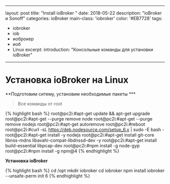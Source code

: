  ---
layout: post
title: "Install ioBroker "
date:   2018-05-22
description: "ioBroker и Sonoff"
categories: ioBroker
main-class: 'iobroker'
color: '#EB7728'
tags:
- iobroker
- iob
- иоброкер
- иоб
- Linux 
excerpt:
introduction: "Консольные команды для установки ioBroker"
---

# Установка ioBroker на Linux
**Подготовим ситему, установим необходимые пакеты ***
>Все команды от root 

{% highlight bash %}
root@pc2i:#apt-get update && apt-get upgrade
root@pc2i:#apt-get --purge remove node
root@pc2i:#apt-get --purge remove nodejs
root@pc2i:#apt-get autoremove
root@pc2i:#reboot
root@pc2i:#curl -sL https://deb.nodesource.com/setup_6.x | sudo -E bash -
root@pc2i:#apt-get install -y nodejs
root@pc2i:#apt-get install git-core libnss-mdns libavahi-compat-libdnssd-dev -y
root@pc2i:#apt-get install build-essential libpcap-dev
root@pc2i:#npm install -g node-gyp
root@pc2i:#npm install -g npm@4
{% endhighlight %}

**Установка ioBroker**

{% highlight bash %}
cd /opt
mkdir iobroker
cd iobroker
npm install iobroker --unsafe-perm
init 6
{% endhighlight %}



